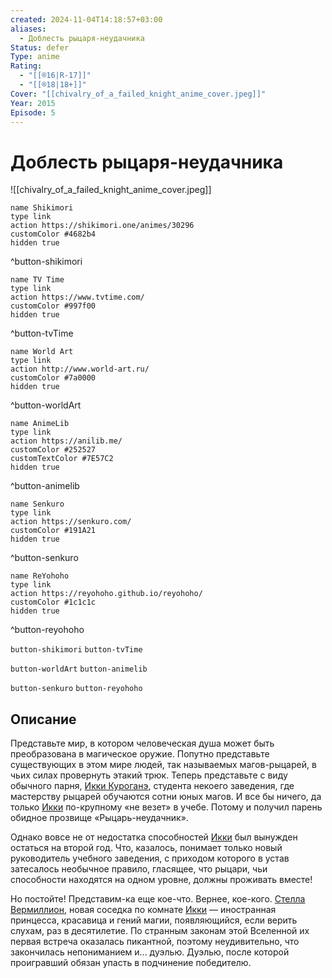 ```yaml
---
created: 2024-11-04T14:18:57+03:00
aliases:
  - Доблесть рыцаря-неудачника
Status: defer
Type: anime
Rating:
  - "[[®️16|R-17]]"
  - "[[®️18|18+]]"
Cover: "[[chivalry_of_a_failed_knight_anime_cover.jpeg]]"
Year: 2015
Episode: 5
---
```


# Доблесть рыцаря-неудачника

![[chivalry_of_a_failed_knight_anime_cover.jpeg]]

```button
name Shikimori
type link
action https://shikimori.one/animes/30296
customColor #4682b4
hidden true
```
^button-shikimori

```button
name TV Time
type link
action https://www.tvtime.com/
customColor #997f00
hidden true
```
^button-tvTime

```button
name World Art
type link
action http://www.world-art.ru/
customColor #7a0000
hidden true
```
^button-worldArt

```button
name AnimeLib
type link
action https://anilib.me/
customColor #252527
customTextColor #7E57C2
hidden true
```
^button-animelib

```button
name Senkuro
type link
action https://senkuro.com/
customColor #191A21
hidden true
```
^button-senkuro

```button
name ReYohoho
type link
action https://reyohoho.github.io/reyohoho/
customColor #1c1c1c
hidden true
```
^button-reyohoho

`button-shikimori` `button-tvTime`

`button-worldArt` `button-animelib`

`button-senkuro` `button-reyohoho`

## Описание

Представьте мир, в котором человеческая душа может быть преобразована в магическое оружие. Попутно представьте существующих в этом мире людей, так называемых магов-рыцарей, в чьих силах провернуть этакий трюк. Теперь представьте с виду обычного парня, [Икки Куроганэ](https://shikimori.one/characters/105287-ikki-kurogane), студента некоего заведения, где мастерству рыцарей обучаются сотни юных магов. И все бы ничего, да только [Икки](https://shikimori.one/characters/105287-ikki-kurogane) по-крупному «не везет» в учебе. Потому и получил парень обидное прозвище «Рыцарь-неудачник».

Однако вовсе не от недостатка способностей [Икки](https://shikimori.one/characters/105287-ikki-kurogane) был вынужден остаться на второй год. Что, казалось, понимает только новый руководитель учебного заведения, с приходом которого в устав затесалось необычное правило, гласящее, что рыцари, чьи способности находятся на одном уровне, должны проживать вместе!

Но постойте! Представим-ка еще кое-что. Вернее, кое-кого. [Стелла Вермиллион](https://shikimori.one/characters/105289-stella-vermillion), новая соседка по комнате [Икки](https://shikimori.one/characters/105287-ikki-kurogane) — иностранная принцесса, красавица и гений магии, появляющийся, если верить слухам, раз в десятилетие. По странным законам этой Вселенной их первая встреча оказалась пикантной, поэтому неудивительно, что закончилась непониманием и... дуэлью. Дуэлью, после которой проигравший обязан упасть в подчинение победителю.
